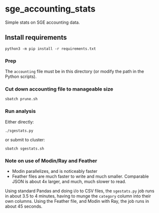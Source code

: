 # sge_accounting_stats
Simple stats on SGE accounting data.

## Install requirements
```
python3 -m pip install -r requirements.txt
```

### Prep
The `accounting` file must be in this directory (or modify the path in the Python scripts).

### Cut down accounting file to manageable size
```
sbatch prune.sh
```

### Run analysis
Either directly:
```
./sgestats.py
```

or submit to cluster:
```
sbatch sgestats.sh
```

### Note on use of Modin/Ray and Feather
- Modin parallelizes, and is noticeably faster
- Feather files are much faster to write and much smaller. Comparable JSON is about 4x larger, and much, much slower to read.

Using standard Pandas and doing i/o to CSV files, the `sgestats.py` job runs in about 3.5 to 4 minutes, having to munge the `category` column into their own columns. Using the Feather file, and Modin with Ray, the job runs in about 45 seconds.

